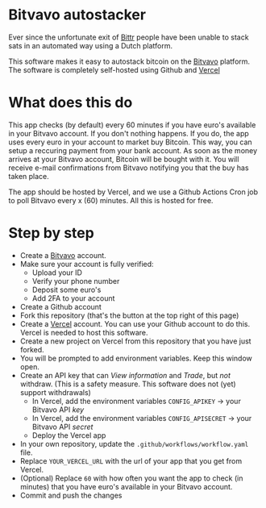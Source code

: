# Bitvavo autostacker

Ever since the unfortunate exit of [Bittr](https://getbittr.com/) people have been unable to stack sats in an automated way using a Dutch platform.

This software makes it easy to autostack bitcoin on the [Bitvavo](https://bitvavo.com) platform.
The software is completely self-hosted using Github and [Vercel](https://vercel.com)

# What does this do
This app checks (by default) every 60 minutes if you have euro's available in your Bitvavo account.
If you don't nothing happens. If you do, the app uses every euro in your account to market buy Bitcoin.
This way, you can setup a reccuring payment from your bank account. As soon as the money arrives at your Bitvavo account, Bitcoin
will be bought with it. You will receive e-mail confirmations from Bitvavo notifying you that the buy has taken place.

The app should be hosted by Vercel, and we use a Github Actions Cron job to poll Bitvavo every x (60) minutes.
All this is hosted for free.

# Step by step

- Create a [Bitvavo](https://bitvavo.com) account.
- Make sure your account is fully verified:
    - Upload your ID
    - Verify your phone number
    - Deposit some euro's
    - Add 2FA to your account
- Create a Github account
- Fork this repository (that's the button at the top right of this page)
- Create a [Vercel](https://vercel.com) account. You can use your Github account to do this. Vercel is needed to host this software.
- Create a new project on Vercel from this repository that you have just forked.
- You will be prompted to add environment variables. Keep this window open.
- Create an API key that can _View information_ and _Trade_, but *not* withdraw. (This is a safety measure. This software does not (yet) support withdrawals)
    - In Vercel, add the environment variables `CONFIG_APIKEY` -> your Bitvavo API *key*
    - In Vercel, add the environment variables `CONFIG_APISECRET` -> your Bitvavo API *secret*
    - Deploy the Vercel app
- In your own repository, update the `.github/workflows/workflow.yaml` file.
- Replace `YOUR_VERCEL_URL` with the url of your app that you get from Vercel.
- (Optional) Replace `60` with how often you want the app to check (in minutes) that you have euro's available in your Bitvavo account.
- Commit and push the changes
